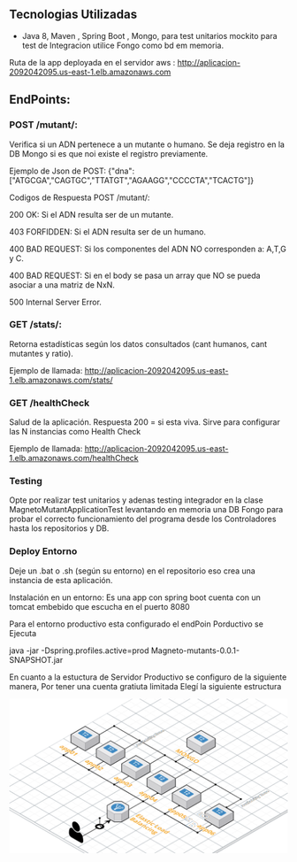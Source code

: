 ## Tecnologias Utilizadas
- Java 8, Maven , Spring Boot , Mongo, para test unitarios mockito para test de Integracion utilice Fongo como bd em memoria.

Ruta de la app deployada en el servidor aws : http://aplicacion-2092042095.us-east-1.elb.amazonaws.com

## EndPoints:

### POST /mutant/: 
Verifica si un ADN pertenece a un mutante o humano. Se deja registro en la DB Mongo si es que noi existe el registro previamente.

Ejemplo de Json de POST: {"dna": ["ATGCGA","CAGTGC","TTATGT","AGAAGG","CCCCTA","TCACTG"]}

Codigos de Respuesta POST /mutant/:

200 OK: Si el ADN resulta ser de un mutante.

403 FORFIDDEN: Si el ADN resulta ser de un humano.

400 BAD REQUEST: Si los componentes del ADN NO corresponden a: A,T,G y C.

400 BAD REQUEST: Si en el body se pasa un array que NO se pueda asociar a una matriz de NxN.

500 Internal Server Error.

### GET /stats/: 
Retorna estadísticas según los datos consultados (cant humanos, cant mutantes y ratio).

Ejemplo de llamada: http://aplicacion-2092042095.us-east-1.elb.amazonaws.com/stats/

### GET /healthCheck 
Salud de la aplicación. Respuesta 200 = si esta viva. Sirve para configurar las N instancias como Health Check

Ejemplo de llamada: http://aplicacion-2092042095.us-east-1.elb.amazonaws.com/healthCheck

### Testing

Opte por realizar test unitarios y adenas testing integrador en la clase MagnetoMutantApplicationTest levantando en memoria una DB Fongo para probar el correcto funcionamiento del programa desde los Controladores hasta los repositorios y DB.

### Deploy Entorno

Deje un  .bat o .sh (según su entorno) en el repositorio eso crea una instancia de esta aplicación.

Instalación en un entorno:
Es una app con spring boot cuenta con un tomcat embebido que escucha en el puerto 8080

Para el entorno productivo esta configurado el endPoin Porductivo se Ejecuta

java -jar -Dspring.profiles.active=prod Magneto-mutants-0.0.1-SNAPSHOT.jar


En cuanto a la estuctura de Servidor Productivo se configuro de la siguiente manera, Por tener una cuenta gratiuta limitada Elegí la siguiente estructura 

![Estructura de App Prod](Deploy.png)









